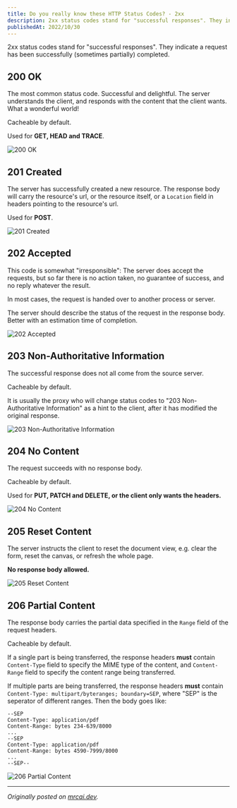 ```yaml
---
title: Do you really know these HTTP Status Codes? - 2xx
description: 2xx status codes stand for "successful responses". They indicate a request has been successfully (sometimes partially) completed.
publishedAt: 2022/10/30
---
```


2xx status codes stand for "successful responses". They indicate a request has been successfully (sometimes partially) completed.

## 200 OK

The most common status code. Successful and delightful. The server understands the client, and responds with the content that the client wants. What a wonderful world!

Cacheable by default.

Used for **GET, HEAD and TRACE**.

![200 OK](https://s2.loli.net/2022/10/30/SacmH2jMKq3oDsC.png)

## 201 Created

The server has successfully created a new resource. The response body will carry the resource's url, or the resource itself, or a `Location` field in headers pointing to the resource's url.

Used for **POST**.

![201 Created](https://s2.loli.net/2022/10/30/XKaBUFDJqr7AOEf.png)

## 202 Accepted

This code is somewhat "irresponsible": The server does accept the requests, but so far there is no action taken, no guarantee of success, and no reply whatever the result.

In most cases, the request is handed over to another process or server.

The server should describe the status of the request in the response body. Better with an
estimation time of completion.

![202 Accepted](https://s2.loli.net/2022/10/30/LYgaKM2FfI5cUS3.png)

## 203 Non-Authoritative Information

The successful response does not all come from the source server.

Cacheable by default.

It is usually the proxy who will change status codes to "203 Non-Authoritative Information" as a hint to the client, after it has modified the original response.

![203 Non-Authoritative Information](https://s2.loli.net/2022/10/30/qr9eBo7TXfajN8J.png)

## 204 No Content

The request succeeds with no response body.

Cacheable by default.

Used for **PUT, PATCH and DELETE, or the client only wants the headers.**

![204 No Content](https://s2.loli.net/2022/10/30/y7tA96rkHZCqQBG.png)

## 205 Reset Content

The server instructs the client to reset the document view, e.g. clear the form, reset the canvas, or refresh the whole page.

**No response body allowed.**

![205 Reset Content](https://s2.loli.net/2022/10/30/A1OCpXmceVg3RJf.png)

## 206 Partial Content

The response body carries the partial data specified in the `Range` field of the request headers.

Cacheable by default.

If a single part is being transferred, the response headers **must** contain `Content-Type` field to specify the MIME type of the content, and `Content-Range` field to specify the content range being transferred.

If multiple parts are being transferred, the response headers **must** contain `Content-Type: multipart/byteranges; boundary=SEP`, where "SEP" is the seperator of different ranges. Then the body goes like:

```
--SEP
Content-Type: application/pdf
Content-Range: bytes 234-639/8000
...
--SEP
Content-Type: application/pdf
Content-Range: bytes 4590-7999/8000
...
--SEP--
```

![206 Partial Content](https://s2.loli.net/2022/10/30/Nj8tbcUaZsPqJl7.png)

---

_Originally posted on [mrcai.dev](http://localhost:3000/blog/posts/do-you-really-know-these-http-status-codes-2xx)._

